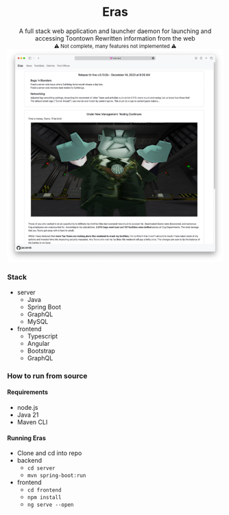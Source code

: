 <div align="center">
    <h1>Eras</h1>
    A full stack web application and launcher daemon for launching and accessing Toontown Rewritten information from the web<br>
    <small> ⚠️ Not complete, many features not implemented ⚠️</small>
    <img src="./assets/webpage.png" alt="webpage">
</div>

### Stack
<ul>
    <li>server
        <ul>
            <li>Java</li>
            <li>Spring Boot</li>
            <li>GraphQL</li>
            <li>MySQL</li>
        </ul>
    </li>
    <li>frontend
        <ul>
            <li>Typescript</li>
            <li>Angular</li>
            <li>Bootstrap</li>
            <li>GraphQL</li>
        </ul>
    </li>
</ul>

### How to run from source
#### Requirements
<ul>
    <li>node.js</li>
    <li>Java 21</li>
    <li>Maven CLI</li>
</ul>

#### Running Eras
<ul>
    <li>Clone and cd into repo</li>
    <li>backend
        <ul>
            <li><code>cd server</code></li>
            <li><code>mvn spring-boot:run</code></li>
        </ul>
    </li>
    <li>frontend
        <ul>
            <li><code>cd frontend</code></li>
            <li><code>npm install</code></li>
            <li><code>ng serve --open</code></li>
        </ul>
    </li>
</ul>
